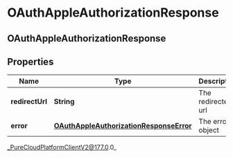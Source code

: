 # OAuthAppleAuthorizationResponse

## OAuthAppleAuthorizationResponse

## Properties

|Name | Type | Description | Notes|
|------------ | ------------- | ------------- | -------------|
| **redirectUrl** | **String** | The redirected url | |
| **error** | [**OAuthAppleAuthorizationResponseError**](OAuthAppleAuthorizationResponseError) | The error object | [optional] |



_PureCloudPlatformClientV2@177.0.0_
